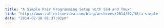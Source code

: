 ```yaml
---
title: "A Simple Pair Programming Setup with SSH and Tmux"
link: "http://www.collectiveidea.com/blog/archives/2014/02/18/a-simple-pair-programming-setup-with-ssh-and-tmux/"
date: "2014-02-18 01:37:02pm"
---
```


